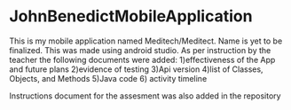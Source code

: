 # JohnBenedictMobileApplication

This is my mobile application named Meditech/Meditect. Name is yet to be finalized.
This was made using android studio. 
As per instruction by the teacher the following documents were added: 
    1)effectiveness of the App and future plans
    2)evidence of testing
    3)Api version
    4)list of Classes, Objects, and Methods
    5)Java code
    6) activity timeline

Instructions document for the assesment was also added in the repository